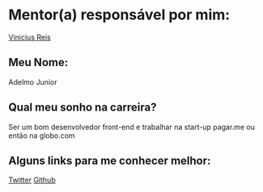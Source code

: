 # Mentor(a) responsável por mim:

[Vinicius Reis](https://github.com/training-center/mentoria/blob/master/mentores/perfis/vinicius_reis.md)

## Meu Nome:

Adelmo Junior

## Qual meu sonho na carreira?

Ser um bom desenvolvedor front-end e trabalhar na start-up pagar.me ou então na globo.com 


## Alguns links para me conhecer melhor:


[Twitter](https://twitter.com/adelmojnr)
[Github](https://github.com/adelmojnr)
